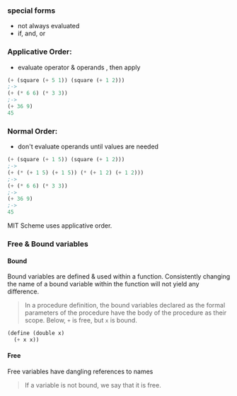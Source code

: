 ### special forms
- not always evaluated
- if, and, or

### Applicative Order:
- evaluate operator & operands , then apply
```lisp
(+ (square (+ 5 1)) (square (+ 1 2)))
;->
(+ (* 6 6) (* 3 3))
;->
(+ 36 9)
45
```

### Normal Order:
- don't evaluate operands until values are needed
```lisp
(+ (square (+ 1 5)) (square (+ 1 2)))
;->
(+ (* (+ 1 5) (+ 1 5)) (* (+ 1 2) (+ 1 2)))
;->
(+ (* 6 6) (* 3 3))
;->
(+ 36 9)
;->
45
```

MIT Scheme uses applicative order.

### Free & Bound variables
#### Bound
Bound variables are defined & used within a function. Consistently changing the name of a bound variable within the function will not yield any difference.
> In a procedure definition, the bound variables declared as the formal parameters of the procedure have the body of the procedure as their scope.
Below, `+` is free, but `x` is bound.
```lisp
(define (double x)
  (+ x x))
```
#### Free
Free variables have dangling references to names
> If a variable is not bound, we say that it is free.
